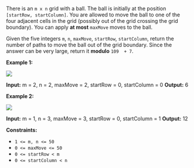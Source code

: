 
There is an  `m x n`  grid with a ball. The ball is initially at the position  `[startRow, startColumn]`. You are allowed to move the ball to one of the four adjacent cells in the grid (possibly out of the grid crossing the grid boundary). You can apply  **at most**  `maxMove`  moves to the ball.

Given the five integers  `m`,  `n`,  `maxMove`,  `startRow`,  `startColumn`, return the number of paths to move the ball out of the grid boundary. Since the answer can be very large, return it  **modulo**  `109  + 7`.

**Example 1:**

![](https://assets.leetcode.com/uploads/2021/04/28/out_of_boundary_paths_1.png)

**Input:** m = 2, n = 2, maxMove = 2, startRow = 0, startColumn = 0
**Output:** 6

**Example 2:**

![](https://assets.leetcode.com/uploads/2021/04/28/out_of_boundary_paths_2.png)

**Input:** m = 1, n = 3, maxMove = 3, startRow = 0, startColumn = 1
**Output:** 12

**Constraints:**

-   `1 <= m, n <= 50`
-   `0 <= maxMove <= 50`
-   `0 <= startRow < m`
-   `0 <= startColumn < n`